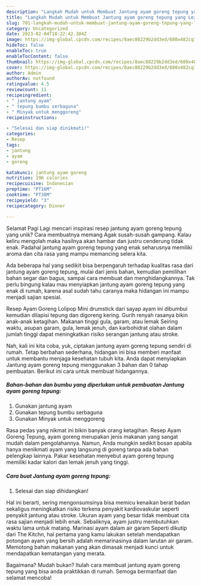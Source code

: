 ```yaml
---
description: "Langkah Mudah untuk Membuat Jantung ayam goreng tepung yang Lezat"
title: "Langkah Mudah untuk Membuat Jantung ayam goreng tepung yang Lezat"
slug: 701-langkah-mudah-untuk-membuat-jantung-ayam-goreng-tepung-yang-lezat
category: Uncategorized
date: 2023-02-04T18:22:42.304Z
image: https://img-global.cpcdn.com/recipes/8aec88229b2dd3ed/680x482cq70/jantung-ayam-goreng-tepung-foto-resep-utama.jpg
hideToc: false
enableToc: true
enableTocContent: false
thumbnail: https://img-global.cpcdn.com/recipes/8aec88229b2dd3ed/680x482cq70/jantung-ayam-goreng-tepung-foto-resep-utama.jpg
cover: https://img-global.cpcdn.com/recipes/8aec88229b2dd3ed/680x482cq70/jantung-ayam-goreng-tepung-foto-resep-utama.jpg
author: Admin
authorAv: notfound
ratingvalue: 4.5
reviewcount: 11
recipeingredient:
- " jantung ayam"
- " tepung bumbu serbaguna"
- " Minyak untuk menggoreng"
recipeinstructions:

- "Selesai dan siap dinikmati!"
categories:
- Resep
tags:
- jantung
- ayam
- goreng

katakunci: jantung ayam goreng 
nutrition: 196 calories
recipecuisine: Indonesian
preptime: "PT16M"
cooktime: "PT38M"
recipeyield: "3"
recipecategory: Dinner

---
```



Selamat Pagi Lagi mencari inspirasi resep jantung ayam goreng tepung yang unik? Cara membuatnya memang Agak susah-susah gampang. Kalau keliru mengolah maka hasilnya akan hambar dan justru cenderung tidak enak. Padahal jantung ayam goreng tepung yang enak seharusnya memiliki aroma dan cita rasa yang mampu memancing selera kita.


Ada beberapa hal yang sedikit bisa berpengaruh terhadap kualitas rasa dari jantung ayam goreng tepung, mulai dari jenis bahan, kemudian pemilihan bahan segar dan bagus, sampai cara membuat dan menghidangkannya. Tak perlu bingung kalau mau menyiapkan jantung ayam goreng tepung yang enak di rumah, karena asal sudah tahu caranya maka hidangan ini mampu menjadi sajian spesial.

Resep Ayam Goreng Lolipop Mini drumstick dari sayap ayam ini dibumbui kemudian dilapisi tepung dan digoreng kering. Gurih renyah rasanya bikin anak-anak ketagihan. Makanan tinggi gula, garam, atau lemak Seiring waktu, asupan garam, gula, lemak jenuh, dan karbohidrat olahan dalam jumlah tinggi dapat meningkatkan risiko serangan jantung atau stroke.


Nah, kali ini kita coba, yuk, ciptakan jantung ayam goreng tepung sendiri di rumah. Tetap berbahan sederhana, hidangan ini bisa memberi manfaat untuk membantu menjaga kesehatan tubuh kita. Anda dapat menyiapkan Jantung ayam goreng tepung menggunakan 3 bahan dan 0 tahap pembuatan. Berikut ini cara untuk membuat hidangannya.

<!--inarticleads1-->

##### Bahan-bahan dan bumbu yang diperlukan untuk pembuatan Jantung ayam goreng tepung:

1. Gunakan  jantung ayam
1. Gunakan  tepung bumbu serbaguna
1. Gunakan  Minyak untuk menggoreng


Rasa pedas yang nikmat ini bikin banyak orang ketagihan. Resep Ayam Goreng Tepung, ayam goreng merupakan jenis makanan yang sangat mudah dalam pengolahannya. Namun, Anda mungkin sedikit bosan apabila hanya menikmati ayam yang langsung di goreng tanpa ada bahan pelengkap lainnya. Pakar kesehatan menyebut ayam goreng tepung memiliki kadar kalori dan lemak jenuh yang tinggi. 

<!--inarticleads2-->

##### Cara buat Jantung ayam goreng tepung:


1. Selesai dan siap dihidangkan!

Hal ini berarti, sering mengonsumsinya bisa memicu kenaikan berat badan sekaligus meningkatkan risiko terkena penyakit kardiovaskular seperti penyakit jantung atau stroke. Ukuran ayam yang besar tidak membuat cita rasa sajian menjadi lebih enak. Sebaliknya, ayam justru membutuhkan waktu lama untuk matang. Marinasi ayam dalam air garam Seperti dikutip dari The Kitchn, hal pertama yang kamu lakukan setelah mendapatkan potongan ayam yang bersih adalah memarinasinya dalam larutan air garam. Memotong bahan makanan yang akan dimasak menjadi kunci untuk mendapatkan kematangan yang merata. 

Bagaimana? Mudah bukan? Itulah cara membuat jantung ayam goreng tepung yang bisa anda praktikkan di rumah. Semoga bermanfaat dan selamat mencoba!
